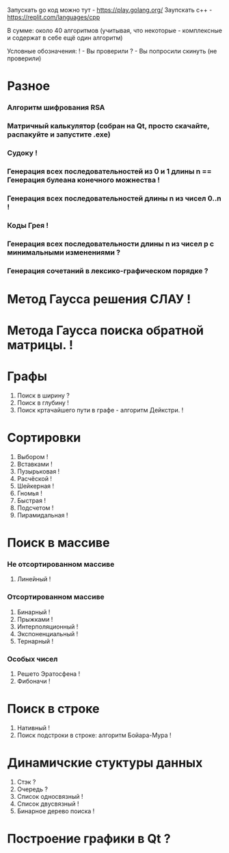 Запускать go код можно тут - https://play.golang.org/
Заупскать c++ - https://replit.com/languages/cpp

В сумме: около 40 алгоритмов (учитывая, что некоторые - комплексные и содержат в себе ещё один алгоритм) 

Условные обозначения:
! - Вы проверили
? - Вы попросили скинуть (не проверили)

# Разное
### Алгоритм шифрования RSA
### Матричный калькулятор  (собран на Qt, просто скачайте, распакуйте и запустите .exe)
### Судоку !
### Генерация всех последовательностей из 0 и 1 длины n == Генерация булеана конечного можнества !
### Генерация всех последовательностей длины n из чисел 0..n !
### Коды Грея !
### Генерация всех последовательности длины n из чисел p с минимальными изменениями ?
### Генерация сочетаний в лексико-графическом порядке ?

# Метод Гаусса решения СЛАУ !
# Метода Гаусса поиска обратной матрицы. !

# Графы
1. Поиск в ширину ?
2. Поиск в глубину !
3. Поиск кртачайшего пути в графе - алгоритм Дейкстри. !

# Сортировки
1. Выбором !
2. Вставками !
3. Пузырьковая !
4. Расчёской !
5. Шейкерная !
6. Гномья !
7. Быстрая !
8. Подсчетом !
9. Пирамидальная !

# Поиск в массиве
### Не отсортированном массиве
1. Линейный !
### Отсортированном массиве
1. Бинарный !
2. Прыжками !
3. Интерполяционный !
4. Экспоненциальный !
5. Тернарный !
### Особых чисел
1. Решето Эратосфена !
2. Фибоначи !

# Поиск в строке
1. Нативный !
2. Поиск подстроки в строке: алгоритм Бойара-Мура !

# Динамичские стуктуры данных
1. Стэк ?
2. Очередь ?
3. Список односвязный !
4. Список двусвязный !
5. Бинарное дерево поиска !

# Построение графики в Qt ?
